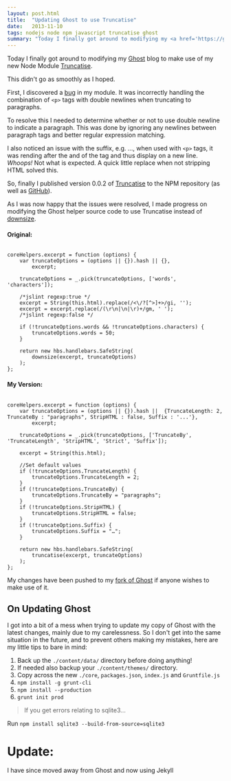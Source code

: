 ```yaml
---
layout: post.html
title:  "Updating Ghost to use Truncatise"
date:   2013-11-10
tags: nodejs node npm javascript truncatise ghost
summary: "Today I finally got around to modifying my <a href='https://ghost.org/' target='_blank'>Ghost</a> blog to make use of my new Node Module <a href='//blog.marcusnoble.co.uk/publishing-my-first-npm-module/'>Truncatise</a>.<br/><br/>This didn't go as smoothly as I hoped."
---
```


Today I finally got around to modifying my [Ghost](https://ghost.org/) blog to make use of my new Node Module [Truncatise](/10-29-2013-publishing-my-first-npm-module/).

This didn't go as smoothly as I hoped.

First, I discovered a [bug](//github.com/AverageMarcus/Truncatise/issues/1) in my module. It was incorrectly handling the combination of `<p>` tags with double newlines when truncating to paragraphs.

To resolve this I needed to determine whether or not to use double newline to indicate a paragraph. This was done by ignoring any newlines between paragraph tags and better regular expression matching.

I also noticed an issue with the suffix, e.g. &hellip;, when used with `<p>` tags, it was rending after the and of the tag and thus display on a new line. _Whoops!_ Not what is expected. A quick little replace when not stripping HTML solved this.

So, finally I published version 0.0.2 of [Truncatise](//npmjs.org/package/truncatise) to the NPM repository (as well as [GitHub](//github.com/AverageMarcus/Truncatise)).

As I was now happy that the issues were resolved, I made progress on modifying the Ghost helper source code to use Truncatise instead of [downsize](//npmjs.org/package/downsize).

#### Original:
<pre><code class="javascript">
coreHelpers.excerpt = function (options) {
    var truncateOptions = (options || {}).hash || {},
        excerpt;

    truncateOptions = _.pick(truncateOptions, ['words', 'characters']);

    /*jslint regexp:true */
    excerpt = String(this.html).replace(/<\/?[^>]+>/gi, '');
    excerpt = excerpt.replace(/(\r\n|\n|\r)+/gm, ' ');
    /*jslint regexp:false */

    if (!truncateOptions.words && !truncateOptions.characters) {
        truncateOptions.words = 50;
    }

    return new hbs.handlebars.SafeString(
        downsize(excerpt, truncateOptions)
    );
};
</code></pre>

#### My Version:
<pre><code class="javascript">
coreHelpers.excerpt = function (options) {
    var truncateOptions = (options || {}).hash ||  {TruncateLength: 2, TruncateBy : "paragraphs", StripHTML : false, Suffix : '...'},
        excerpt;

    truncateOptions = _.pick(truncateOptions, ['TruncateBy', 'TruncateLength', 'StripHTML', 'Strict', 'Suffix']);

    excerpt = String(this.html);

    //Set default values
    if (!truncateOptions.TruncateLength) {
        truncateOptions.TruncateLength = 2;
    }
    if (!truncateOptions.TruncateBy) {
        truncateOptions.TruncateBy = "paragraphs";
    }
    if (!truncateOptions.StripHTML) {
        truncateOptions.StripHTML = false;
    }
    if (!truncateOptions.Suffix) {
        truncateOptions.Suffix = "&hellip;";
    }

    return new hbs.handlebars.SafeString(
        truncatise(excerpt, truncateOptions)
    );
};
</code></pre>

My changes have been pushed to my [fork of Ghost](//github.com/AverageMarcus/Ghost) if anyone wishes to make use of it.

## On Updating Ghost

I got into a bit of a mess when trying to update my copy of Ghost with the latest changes, mainly due to my carelessness. So I don't get into the same situation in the future, and to prevent others making my mistakes, here are my little tips to bare in mind:

1. Back up the `./content/data/` directory before doing anything!
2. If needed also backup your `./content/themes/` directory.
3. Copy across the new `./core`, `packages.json`, `index.js` and `Gruntfile.js`
4. `npm install -g grunt-cli`
5. `npm install --production`
6. `grunt init prod`

> If you get errors relating to sqlite3&hellip;

Run `npm install sqlite3 --build-from-source=sqlite3`

# Update:
I have since moved away from Ghost and now using Jekyll
